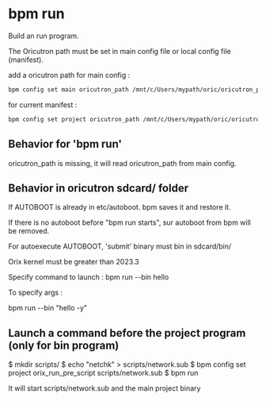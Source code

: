 # bpm run

Build an run program.

The Oricutron path must be set in main config file or local config file (manifest).

add a oricutron path for main config :

```bash
bpm config set main oricutron_path /mnt/c/Users/mypath/oric/oricutron_plugins/oricutron
```

for current manifest :

```bash
bpm config set project oricutron_path /mnt/c/Users/mypath/oric/oricutron_plugins/oricutron
```

## Behavior for 'bpm run'

oricutron_path is missing, it will read oricutron_path from main config.

## Behavior in oricutron sdcard/ folder

If AUTOBOOT is already in etc/autoboot. bpm saves it and restore it.

If there is no autoboot before "bpm run starts", sur autoboot from bpm will be removed.

For autoexecute AUTOBOOT, 'submit' binary must bin in sdcard/bin/

Orix kernel must be greater than 2023.3

Specify command to launch : bpm run --bin hello

To specify args :

bpm run --bin "hello -y"

## Launch a command before the project program (only for bin program)

$ mkdir scripts/
$ echo "netchk" > scripts/network.sub
$ bpm config set project orix_run_pre_script scripts/network.sub
$ bpm run

It will start scripts/network.sub and the main project binary
